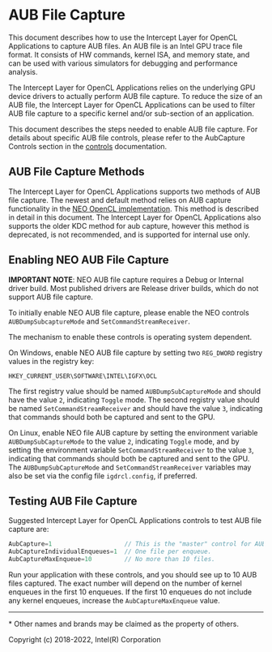 # AUB File Capture

This document describes how to use the Intercept Layer for OpenCL Applications to
capture AUB files.  An AUB file is an Intel GPU trace file format.  It consists of
HW commands, kernel ISA, and memory state, and can be used with various simulators
for debugging and performance analysis.

The Intercept Layer for OpenCL Applications relies on the underlying GPU device
drivers to actually perform AUB file capture.  To reduce the size of an AUB file,
the Intercept Layer for OpenCL Applications can be used to filter AUB file capture
to a specific kernel and/or sub-section of an application.

This document describes the steps needed to enable AUB file capture.  For details
about specific AUB file controls, please refer to the AubCapture Controls section
in the [controls](controls.md) documentation.

## AUB File Capture Methods

The Intercept Layer for OpenCL Applications supports two methods of AUB file
capture.  The newest and default method relies on AUB capture functionality in
the [NEO OpenCL implementation](https://github.com/intel/compute-runtime).  This
method is described in detail in this document.  The Intercept Layer for OpenCL
Applications also supports the older KDC method for aub capture, however this
method is deprecated, is not recommended, and is supported for internal use only.

## Enabling NEO AUB File Capture

**IMPORTANT NOTE**: NEO AUB file capture requires a Debug or Internal driver build.
Most published drivers are Release driver builds, which do not support AUB file capture.

To initially enable NEO AUB file capture, please enable the NEO controls
`AUBDumpSubcaptureMode` and `SetCommandStreamReceiver`.

The mechanism to enable these controls is operating system dependent.

On Windows, enable NEO AUB file capture by setting two `REG_DWORD` registry values
in the registry key:

```
HKEY_CURRENT_USER\SOFTWARE\INTEL\IGFX\OCL
```

The first registry value should be named `AUBDumpSubCaptureMode` and should have the
value `2`, indicating `Toggle` mode.
The second registry value should be named `SetCommandStreamReceiver` and should have
the value `3`, indicating that commands should both be captured and sent to the GPU.

On Linux, enable NEO file AUB capture by setting the environment variable
`AUBDumpSubCaptureMode` to the value `2`, indicating `Toggle` mode, and by setting
the environment variable `SetCommandStreamReceiver` to the value `3`, indicating that
commands should both be captured and sent to the GPU.
The `AUBDumpSubCaptureMode` and `SetCommandStreamReceiver` variables may also be set
via the config file `igdrcl.config`, if preferred.

## Testing AUB File Capture

Suggested Intercept Layer for OpenCL Applications controls to test AUB file capture are:

```c
AubCapture=1                    // This is the "master" control for AUB Capture.
AubCaptureIndividualEnqueues=1  // One file per enqueue.
AubCaptureMaxEnqueue=10         // No more than 10 files.
```

Run your application with these controls, and you should see up to 10 AUB files
captured.
The exact number will depend on the number of kernel enqueues in the first 10 enqueues.
If the first 10 enqueues do not include any kernel enqueues, increase the
`AubCaptureMaxEnqueue` value.

---

\* Other names and brands may be claimed as the property of others.

Copyright (c) 2018-2022, Intel(R) Corporation
